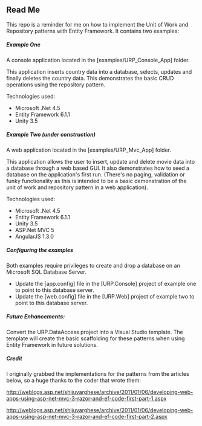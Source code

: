## Read Me

This repo is a reminder for me on how to implement the Unit of Work and Repository patterns with Entity Framework. It contains two examples:

##### Example One
A console application located in the [examples/URP_Console_App] folder. 

This application inserts country data into a database, selects, updates and finally deletes the country data. This demonstrates the basic CRUD operations using the repository pattern.

Technologies used:
- Microsoft .Net 4.5
- Entity Framework 6.1.1
- Unity 3.5

##### Example Two (under construction)
A web application located in the [examples/URP_Mvc_App] folder.

This application allows the user to insert, update and delete movie data into a database through a web based GUI. It also demonstrates how to seed a database on the application's first run.
(There's no paging, validation or funky functionality as this is intended to be a basic demonstration of the unit of work and repository pattern in a web application).

Technologies used:
- Microsoft .Net 4.5
- Entity Framework 6.1.1
- Unity 3.5
- ASP.Net MVC 5
- AngularJS 1.3.0
 

##### Configuring the examples
Both examples require privileges to create and drop a database on an Microsoft SQL Database Server.
- Update the [app.config] file in the [URP.Console] project of example one to point to this database server.
- Update the [web.config] file in the [URP.Web] project of example two to point to this database server.

##### Future Enhancements:
Convert the URP.DataAccess project into a Visual Studio template. The template will create the basic scaffolding for these patterns when using Entity Framework in future solutions.
 

##### Credit
I originally grabbed the implementations for the patterns from the articles below, so a huge thanks to the coder that wrote them:

http://weblogs.asp.net/shijuvarghese/archive/2011/01/06/developing-web-apps-using-asp-net-mvc-3-razor-and-ef-code-first-part-1.aspx

http://weblogs.asp.net/shijuvarghese/archive/2011/01/06/developing-web-apps-using-asp-net-mvc-3-razor-and-ef-code-first-part-2.aspx
